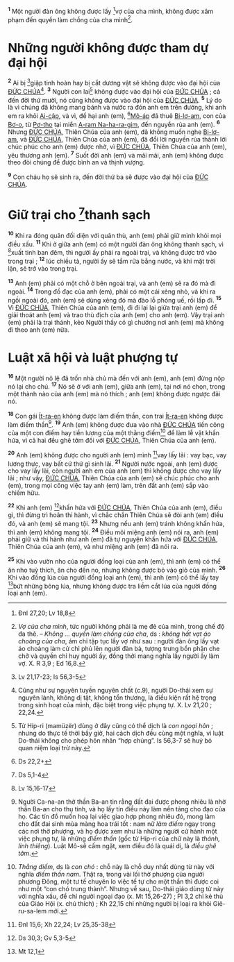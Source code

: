 <sup><b>1</b></sup> Một người đàn ông không được lấy [^1@-1b63ca43-7c57-4764-bb12-812defacddee]vợ của cha mình, không được xâm phạm đến quyền làm chồng của cha mình[^1-1b63ca43-7c57-4764-bb12-812defacddee].


# Những người không được tham dự đại hội
<sup><b>2</b></sup> Ai bị [^2@-1b63ca43-7c57-4764-bb12-812defacddee]giập tinh hoàn hay bị cắt dương vật sẽ không được vào đại hội của [ĐỨC CHÚA]()[^2-1b63ca43-7c57-4764-bb12-812defacddee]. <sup><b>3</b></sup> Người con lai[^3-1b63ca43-7c57-4764-bb12-812defacddee] không được vào đại hội của [ĐỨC CHÚA]() ; cả đến đời thứ mười, nó cũng không được vào đại hội của [ĐỨC CHÚA](). <sup><b>5</b></sup> Lý do là vì chúng đã không mang bánh và nước ra đón anh em trên đường, khi anh em ra khỏi [Ai-cập](), và vì, để hại anh (em), [^4@-1b63ca43-7c57-4764-bb12-812defacddee][Mô-áp]() đã thuê [Bi-lơ-am](), con của [Bơ-o](), từ [Pơ-tho]() tại miền [A-ram Na-ha-ra-gim](), đến nguyền rủa anh (em). <sup><b>6</b></sup> Nhưng [ĐỨC CHÚA](), Thiên Chúa của anh (em), đã không muốn nghe [Bi-lơ-am](), và [ĐỨC CHÚA](), Thiên Chúa của anh (em), đã đổi lời nguyền rủa thành lời chúc phúc cho anh (em) được nhờ, vì [ĐỨC CHÚA](), Thiên Chúa của anh (em), yêu thương anh (em). <sup><b>7</b></sup> Suốt đời anh (em) và mãi mãi, anh (em) không được theo đòi chúng để được bình an và thịnh vượng.

<sup><b>9</b></sup> Con cháu họ sẽ sinh ra, đến đời thứ ba sẽ được vào đại hội của [ĐỨC CHÚA]().


# Giữ trại cho [^7@-1b63ca43-7c57-4764-bb12-812defacddee]thanh sạch
<sup><b>10</b></sup> Khi ra đóng quân đối diện với quân thù, anh (em) phải giữ mình khỏi mọi điều xấu. <sup><b>11</b></sup> Khi ở giữa anh (em) có một người đàn ông không thanh sạch, vì [^8@-1b63ca43-7c57-4764-bb12-812defacddee]xuất tinh ban đêm, thì người ấy phải ra ngoài trại, và không được trở vào trong trại ; <sup><b>12</b></sup> lúc chiều tà, người ấy sẽ tắm rửa bằng nước, và khi mặt trời lặn, sẽ trở vào trong trại.

<sup><b>13</b></sup> Anh (em) phải có một chỗ ở bên ngoài trại, và anh (em) sẽ ra đó mà đi ngoài. <sup><b>14</b></sup> Trong đồ đạc của anh (em), phải có một cái xẻng nhỏ, và khi ra ngồi ngoài đó, anh (em) sẽ dùng xẻng đó mà đào lỗ phóng uế, rồi lấp đi. <sup><b>15</b></sup> Vì [ĐỨC CHÚA](), Thiên Chúa của anh (em), đi đi lại lại giữa trại anh (em) để giải thoát anh (em) và trao thù địch của anh (em) cho anh (em). Vậy trại anh (em) phải là trại thánh, kẻo Người thấy có gì chướng nơi anh (em) mà không đi theo anh (em) nữa.


# Luật xã hội và luật phượng tự
<sup><b>16</b></sup> Một người nô lệ đã trốn nhà chủ mà đến với anh (em), anh (em) đừng nộp nó lại cho chủ. <sup><b>17</b></sup> Nó sẽ ở với anh (em), giữa anh (em), tại nơi nó chọn, trong một thành nào của anh (em) mà nó thích ; anh (em) không được ngược đãi nó.

<sup><b>18</b></sup> Con gái [Ít-ra-en]() không được làm điếm thần, con trai [Ít-ra-en]() không được làm điếm thần[^6-1b63ca43-7c57-4764-bb12-812defacddee]. <sup><b>19</b></sup> Anh (em) không được đưa vào nhà [ĐỨC CHÚA]() tiền công của một con điếm hay tiền lương của một thằng điếm[^7-1b63ca43-7c57-4764-bb12-812defacddee] để làm lễ vật khấn hứa, vì cả hai đều ghê tởm đối với [ĐỨC CHÚA](), Thiên Chúa của anh (em).

<sup><b>20</b></sup> Anh (em) không được cho người anh (em) mình [^9@-1b63ca43-7c57-4764-bb12-812defacddee]vay lấy lãi : vay bạc, vay lương thực, vay bất cứ thứ gì sinh lãi. <sup><b>21</b></sup> Người nước ngoài, anh (em) được cho vay lấy lãi, còn người anh em của anh (em) thì không được cho vay lấy lãi ; như vậy, [ĐỨC CHÚA](), Thiên Chúa của anh (em) sẽ chúc phúc cho anh (em), trong mọi công việc tay anh (em) làm, trên đất anh (em) sắp vào chiếm hữu.

<sup><b>22</b></sup> Khi anh (em) [^10@-1b63ca43-7c57-4764-bb12-812defacddee]khấn hứa với [ĐỨC CHÚA](), Thiên Chúa của anh (em), điều gì, thì đừng trì hoãn thi hành, vì chắc chắn Thiên Chúa sẽ đòi anh (em) điều đó, và anh (em) sẽ mang tội. <sup><b>23</b></sup> Nhưng nếu anh (em) tránh không khấn hứa, thì anh (em) không mang tội. <sup><b>24</b></sup> Điều môi miệng anh (em) nói ra, anh (em) phải giữ và thi hành như anh (em) đã tự nguyện khấn hứa với [ĐỨC CHÚA](), Thiên Chúa của anh (em), và như miệng anh (em) đã nói ra.

<sup><b>25</b></sup> Khi vào vườn nho của người đồng loại của anh (em), thì anh (em) có thể ăn nho tuỳ thích, ăn cho đến no, nhưng không được bỏ vào giỏ của mình. <sup><b>26</b></sup> Khi vào đồng lúa của người đồng loại anh (em), thì anh (em) có thể lấy tay [^11@-1b63ca43-7c57-4764-bb12-812defacddee]bứt những bông lúa, nhưng không được tra liềm cắt lúa của người đồng loại anh (em).

[^1-1b63ca43-7c57-4764-bb12-812defacddee]: *Vợ của cha mình*, tức người không phải là mẹ đẻ của mình, trong chế độ đa thê. – *Không ... quyền làm chồng của cha*, ds : *không hất vạt áo choàng của cha*, ám chỉ tập tục lấy vợ như sau : người đàn ông lấy vạt áo choàng làm cử chỉ phủ lên người đàn bà, tượng trưng bổn phận che chở và quyền chỉ huy người ấy, đồng thời mang nghĩa lấy người ấy làm vợ. X. R 3,9 ; Ed 16,8.
[^2-1b63ca43-7c57-4764-bb12-812defacddee]: Cũng như sự nguyên tuyền nguyên chất (c.9), người Do-thái xem sự nguyên lành, không dị tật, không tổn thương, là điều kiện rất hệ trọng trong sinh hoạt của mình, đặc biệt trong việc phụng tự. X. Lv 21,20 ; 22,24.
[^3-1b63ca43-7c57-4764-bb12-812defacddee]: Từ Híp-ri (mamüzër) dùng ở đây cũng có thể dịch là *con ngoại hôn* ; nhưng do thực tế thời bấy giờ, hai cách dịch đều cùng một nghĩa, vì luật Do-thái không cho phép hôn nhân “hợp chủng”. Is 56,3-7 sẽ huỷ bỏ quan niệm loại trừ này.
[^6-1b63ca43-7c57-4764-bb12-812defacddee]: Người Ca-na-an thờ thần Ba-an tin rằng đất đai được phong nhiêu là nhờ thần Ba-an cho thụ tinh, và họ lấy tín điều này làm nền tảng cho đạo của họ. Các tín đồ muốn hoạ lại việc giao hợp phong nhiêu đó, mong làm cho đất đai sinh mùa màng hoa trái tốt : nam nữ *làm điếm* ngay trong các nơi thờ phượng, và họ được xem như là những người cử hành một việc phụng tự, là những *điếm thần* (gốc từ Híp-ri của chữ này là *thánh, linh thiêng*). Luật Mô-sê cấm ngặt, xem điều đó là quái dị, là *điều ghê tởm*.
[^7-1b63ca43-7c57-4764-bb12-812defacddee]: *Thằng điếm*, ds là *con chó* : chỗ này là chỗ duy nhất dùng từ này với nghĩa *điếm thần nam*. Thật ra, trong vài lối thờ phượng của người phương Đông, một tư tế chuyên lo việc tế tự cho một thần thì được coi như một “con chó trung thành”. Nhưng về sau, Do-thái giáo dùng từ này với nghĩa xấu, để chỉ người ngoại đạo (x. Mt 15,26-27) ; Pl 3,2 chỉ kẻ thù của Giáo Hội (x. chú thích) ; Kh 22,15 chỉ những người bị loại ra khỏi Giê-ru-sa-lem mới.
[^1@-1b63ca43-7c57-4764-bb12-812defacddee]: Đnl 27,20; Lv 18,8
[^2@-1b63ca43-7c57-4764-bb12-812defacddee]: Lv 21,17-23; Is 56,3-5
[^4@-1b63ca43-7c57-4764-bb12-812defacddee]: Ds 22,2+
[^7@-1b63ca43-7c57-4764-bb12-812defacddee]: Ds 5,1-4
[^8@-1b63ca43-7c57-4764-bb12-812defacddee]: Lv 15,16-17
[^9@-1b63ca43-7c57-4764-bb12-812defacddee]: Đnl 15,6; Xh 22,24; Lv 25,35-38
[^10@-1b63ca43-7c57-4764-bb12-812defacddee]: Ds 30,3; Gv 5,3-5
[^11@-1b63ca43-7c57-4764-bb12-812defacddee]: Mt 12,1